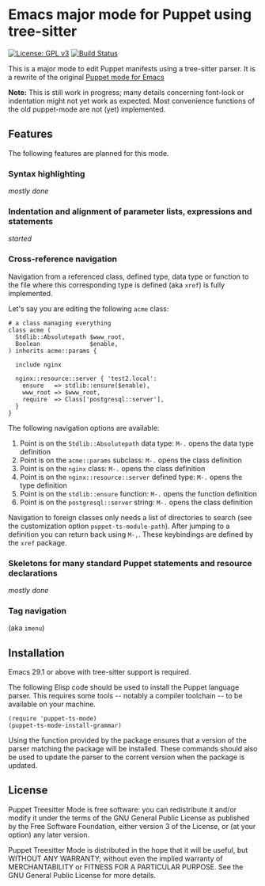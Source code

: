 # Emacs major mode for Puppet using tree-sitter

[![License: GPL v3](https://img.shields.io/badge/License-GPLv3-blue.svg)](https://www.gnu.org/licenses/gpl-3.0)
[![Build Status](https://github.com/smoeding/puppet-ts-mode/actions/workflows/CI.yaml/badge.svg)](https://github.com/smoeding/puppet-ts-mode/actions/workflows/CI.yaml)

This is a major mode to edit Puppet manifests using a tree-sitter parser. It is a rewrite of the original [Puppet mode for Emacs](https://github.com/voxpupuli/puppet-mode)

**Note:** This is still work in progress; many details concerning font-lock or indentation might not yet work as expected. Most convenience functions of the old puppet-mode are not (yet) implemented.

## Features

The following features are planned for this mode.

### Syntax highlighting

*mostly done*

### Indentation and alignment of parameter lists, expressions and statements

*started*

### Cross-reference navigation

Navigation from a referenced class, defined type, data type or function to the file where this corresponding type is defined (aka `xref`) is fully implemented.

Let's say you are editing the following `acme` class:

``` puppet
# a class managing everything
class acme (
  Stdlib::Absolutepath $www_root,
  Boolean              $enable,
) inherits acme::params {

  include nginx

  nginx::resource::server { 'test2.local':
    ensure   => stdlib::ensure($enable),
    www_root => $www_root,
    require  => Class['postgresql::server'],
  }
}
```

The following navigation options are available:

1. Point is on the `Stdlib::Absolutepath` data type: `M-.` opens the data type definition
1. Point is on the `acme::params` subclass: `M-.` opens the class definition
1. Point is on the `nginx` class: `M-.` opens the class definition
1. Point is on the `nginx::resource::server` defined type: `M-.` opens the type definition
1. Point is on the `stdlib::ensure` function: `M-.` opens the function definition
1. Point is on the `postgresql::server` string: `M-.` opens the class definition

Navigation to foreign classes only needs a list of directories to search (see the customization option `puppet-ts-module-path`). After jumping to a definition you can return back using `M-,`. These keybindings are defined by the `xref` package.

### Skeletons for many standard Puppet statements and resource declarations

*mostly done*

### Tag navigation

(aka `imenu`)

## Installation

Emacs 29.1 or above with tree-sitter support is required.

The following Elisp code should be used to install the Puppet language parser.  This requires some tools -- notably a compiler toolchain -- to be available on your machine.

```elisp
(require 'puppet-ts-mode)
(puppet-ts-mode-install-grammar)
```

Using the function provided by the package ensures that a version of the parser matching the package will be installed. These commands should also be used to update the parser to the corrent version when the package is updated.

## License

Puppet Treesitter Mode is free software: you can redistribute it and/or modify it under the terms of the GNU General Public License as published by the Free Software Foundation, either version 3 of the License, or (at your option) any later version.

Puppet Treesitter Mode is distributed in the hope that it will be useful, but WITHOUT ANY WARRANTY; without even the implied warranty of MERCHANTABILITY or FITNESS FOR A PARTICULAR PURPOSE.  See the GNU General Public License for more details.
